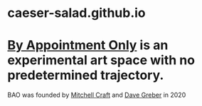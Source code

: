 # caeser-salad.github.io


<h1><a href="https://www.byappointmentonly.vip">By Appointment Only</a> is an experimental art space with no predetermined trajectory.</h1>

BAO was founded by   <a href="https://mitchellcraft.net/">Mitchell Craft</a> and <a href="https://www.thesculpted.com/">Dave Greber</a> in 2020</h3>
